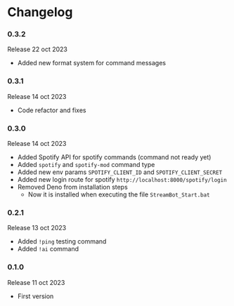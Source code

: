 # Changelog

### 0.3.2

Release 22 oct 2023

  * Added new format system for command messages

### 0.3.1

Release 14 oct 2023

  * Code refactor and fixes

### 0.3.0

Release 14 oct 2023

  * Added Spotify API for spotify commands (command not ready yet)
  * Added `spotify` and `spotify-mod` command type
  * Added new env params `SPOTIFY_CLIENT_ID` and `SPOTIFY_CLIENT_SECRET`
  * Added new login route for spotify `http://localhost:8000/spotify/login`
  * Removed Deno from installation steps
    * Now it is installed when executing the file `StreamBot_Start.bat`

### 0.2.1

Release 13 oct 2023

  * Added `!ping` testing command
  * Added `!ai` command

### 0.1.0

Release 11 oct 2023

  * First version